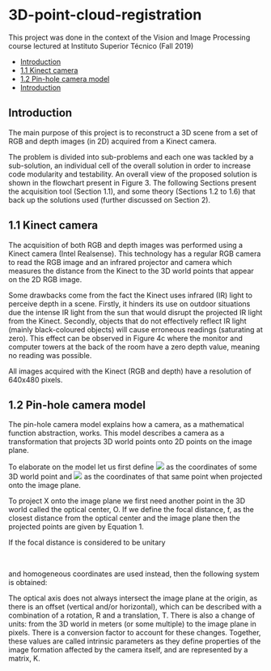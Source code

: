 # 3D-point-cloud-registration

This project was done in the context of the Vision and Image Processing course lectured at Instituto Superior Técnico (Fall 2019)

- [Introduction](#introduction)
- [1.1 Kinect camera](#11-kinect-camera)
- [1.2 Pin-hole camera model](#12-pin-hole-camera-model)
- [Introduction](#introduction)

## Introduction

The main purpose of this project is to reconstruct a 3D scene from a set of RGB and depth images (in 2D) acquired from a Kinect camera.

The problem is divided into sub-problems and each one was tackled by a sub-solution, an individual cell of the overall solution in order to increase code modularity and testability. An overall view of the proposed solution is shown in the flowchart present in Figure 3.
The following Sections present the acquisition tool (Section 1.1), and some theory (Sections 1.2 to 1.6) that
back up the solutions used (further discussed on Section 2).

## 1.1 Kinect camera
The acquisition of both RGB and depth images was performed using a Kinect camera (Intel Realsense).
This technology has a regular RGB camera to read the RGB image and an infrared projector and camera which measures the distance from the Kinect to the 3D world points that appear on the 2D RGB image.

Some drawbacks come from the fact the Kinect uses infrared (IR) light to perceive depth in a scene. Firstly, it hinders its use on outdoor situations due the intense IR light from the sun that would disrupt the projected IR light from the Kinect. Secondly, objects that do not effectively reflect IR light (mainly black-coloured objects) will cause erroneous readings (saturating at zero). This effect can be observed in Figure 4c where the monitor and computer towers at the back of the room have a zero depth value, meaning no reading was possible.

All images acquired with the Kinect (RGB and depth) have a resolution of 640x480 pixels.

## 1.2 Pin-hole camera model
The pin-hole camera model explains how a camera, as a mathematical function abstraction, works. This model describes a camera as a transformation that projects 3D world points onto 2D points on the image plane.

To elaborate on the model let us first define 
<img src="https://render.githubusercontent.com/render/math?math=X=[X,Y,Z]^T">
as the coordinates of some 3D world point and
<img src="https://render.githubusercontent.com/render/math?math=x=[x,y]^T">
as the coordinates of that same point when projected onto the image plane.

To project X onto the image plane we first need another point in the 3D world called the optical center, O.
If we define the focal distance, f, as the closest distance from the optical center and the image plane then the
projected points are given by Equation 1.


If the focal distance is considered to be unitary <p align="center"><img src="https://rawgit.com/LeafarCoder/3D-point-cloud-registration/svgs/svgs/f1aeca7a49e452f936aa5128a197e71b.svg?invert_in_darkmode" align=middle width=52.7396859pt height=16.438356pt/></p> and homogeneous coordinates are used instead, then
the following system is obtained:


The optical axis does not always intersect the image plane at the origin, as there is an offset (vertical and/or
horizontal), which can be described with a combination of a rotation, R and a translation, T. There is also
a change of units: from the 3D world in meters (or some multiple) to the image plane in pixels. There is a
conversion factor to account for these changes. Together, these values are called intrinsic parameters as they
define properties of the image formation affected by the camera itself, and are represented by a matrix, K.